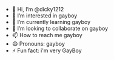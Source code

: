 - 👋 Hi, I’m @dicky1212
- 👀 I’m interested in gayboy
- 🌱 I’m currently learning gayboy
- 💞️ I’m looking to collaborate on gayboy
- 📫 How to reach me gayboy
- 😄 Pronouns: gayboy
- ⚡ Fun fact: i'm very GayBoy

<!---
dicky1212/dicky1212 is a ✨ special ✨ repository because its `README.md` (this file) appears on your GitHub profile.
You can click the Preview link to take a look at your changes.
--->
